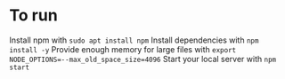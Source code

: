 # To run
Install npm with `sudo apt install npm`
Install dependencies with `npm install -y`
Provide enough memory for large files with `export NODE_OPTIONS=--max_old_space_size=4096`
Start your local server with `npm start`
